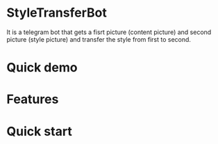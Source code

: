 # StyleTransferBot

It is a telegram bot that gets a fisrt picture (content picture) and second picture (style picture) and transfer the style from first to second.

# Quick demo

# Features

# Quick start
